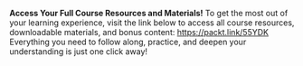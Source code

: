 **Access Your Full Course Resources and Materials!**
To get the most out of your learning experience, visit the link below to access all course resources, downloadable materials, and bonus content: https://packt.link/55YDK
Everything you need to follow along, practice, and deepen your understanding is just one click away!
